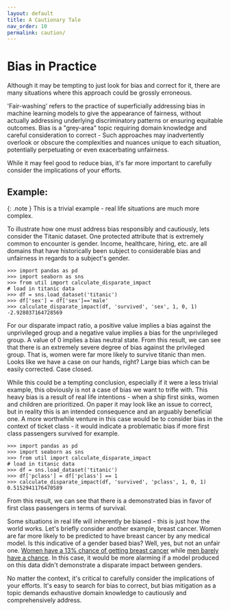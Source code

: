 ```yaml
---
layout: default
title: A Cautionary Tale
nav_order: 10
permalink: caution/
---
```


# Bias in Practice

Although it may be tempting to just look for bias and correct for it, there are many situations where this approach could be grossly erroneous.

'Fair-washing' refers to the practice of superficially addressing bias in machine learning models to give the appearance of fairness, without actually addressing underlying discriminatory patterns or ensuring equitable outcomes. Bias is a "grey-area" topic requiring domain knowledge and careful consideration to correct - Such approaches may inadvertently overlook or obscure the complexities and nuances unique to each situation, potentially perpetuating or even exacerbating unfairness.

While it may feel good to reduce bias, it's far more important to carefully consider the implications of your efforts.

## Example:

{: .note } 
This is a trivial example - real life situations are much more complex.

To illustrate how one must address bias responsibly and cautiously, lets consider the Titanic dataset. One protected attribute that is extremely common to encounter is gender. Income, healthcare, hiring, etc. are all domains that have historically been subject to considerable bias and unfairness in regards to a subject's gender. 

```
>>> import pandas as pd
>>> import seaborn as sns
>>> from util import calculate_disparate_impact
# load in titanic data
>>> df = sns.load_dataset('titanic')
>>> df['sex'] = df['sex']=='male'
>>> calculate_disparate_impact(df, 'survived', 'sex', 1, 0, 1)
-2.928037164728569
```

For our disparate impact ratio, a positive value implies a bias against the unprivileged group and a negative value implies a bias for the unprivileged group. A value of 0 implies a bias neutral state. From this result, we can see that there is an extremely severe degree of bias against the privileged group. That is, women were far more likely to survive titanic than men. Looks like we have a case on our hands, right? Large bias which can be easily corrected. Case closed.

While this could be a tempting conclusion, especially if it were a less trivial example, this obviously is not a case of bias we want to trifle with. This heavy bias is a result of real life intentions - when a ship first sinks, women and children are prioritized. On paper it may look like an issue to correct, but in reality this is an intended consequence and an arguably beneficial one. A more worthwhile venture in this case would be to consider bias in the context of ticket class - it would indicate a problematic bias if more first class passengers survived for example.

```
>>> import pandas as pd
>>> import seaborn as sns
>>> from util import calculate_disparate_impact
# load in titanic data
>>> df = sns.load_dataset('titanic')
>>> df['pclass'] = df['pclass'] == 1
>>> calculate_disparate_impact(df, 'survived', 'pclass', 1, 0, 1)
0.5152941176470589
```

From this result, we can see that there is a demonstrated bias in favor of first class passengers in terms of survival.

Some situations in real life will inherently be biased - this is just how the world works. Let's briefly consider another example, breast cancer. Women are far more likely to be predicted to have breast cancer by any medical model. Is this indicative of a gender based bias? Well, yes, but not an unfair one. [Women have a 13% chance of getting breast cancer](https://www.cancer.org/cancer/types/breast-cancer/about/how-common-is-breast-cancer.html#:~:text=Overall%2C%20the%20average%20risk%20of,will%20never%20have%20the%20disease.) while [men barely have a chance](https://www.cancer.org/cancer/types/breast-cancer-in-men/about/key-statistics.html#:~:text=For%20men%2C%20the%20average%20lifetime,risk%20factors%20for%20breast%20cancer.). In this case, it would be more alarming if a model produced on this data didn't demonstrate a disparate impact between genders.

No matter the context, it's critical to carefully consider the implications of your efforts. It's easy to search for bias to correct, but bias mitigation as a topic demands exhaustive domain knowledge to cautiously and comprehensively address.